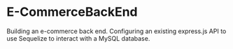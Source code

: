 # E-CommerceBackEnd
Building an e-commerce back end. Configuring an existing express.js API to use Sequelize to interact with a MySQL database.
